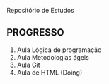 Repositório de Estudos

PROGRESSO
----

1. Aula Lógica de programação
2. Aula Metodologias ágeis
3. Aula Git
4. Aula de HTML (Doing)